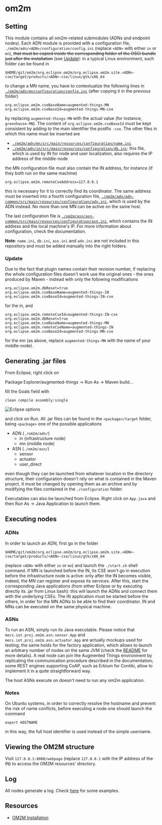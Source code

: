 # om2m

## Setting
This module contains all om2m-related submodules (ADNs and endpoint nodes). Each ADN module is provided with a configuration file, ```./om2m/adn/<ADN>/configuration/config.ini``` (replace ```<ADN>``` with either ```in``` or ```mn```), <strike>that must be copied inside the corresponding folder of the OSGi bundle just after the installation</strike> (see [Update](https://github.com/openformatproj/augmented-things/blob/master/augmented-things/om2m/README.md#update)): in a typical Linux environment, such folder can be found in
```
$HOME/git/om2m/org.eclipse.om2m/org.eclipse.om2m.site.<ADN>-cse/target/products/<ADN>-cse/linux/gtk/x86_64
```
to change a MN name, you have to contextualize the following lines in [```./om2m/adn/mn/configuration/config.ini```](https://github.com/openformatproj/augmented-things/blob/master/augmented-things/om2m/adn/mn/configuration/config.ini) (after copying it in the previous folder)
```
org.eclipse.om2m.cseBaseName=augmented-things-MN
org.eclipse.om2m.cseBaseId=augmented-things-MN-cse
```
by replacing ```augmented-things-MN``` with the actual value (for instance, ```greenhouse-MN```). The content of ```org.eclipse.om2m.cseBaseId``` must be kept consistent by adding to the main identifier the postfix ```-cse```. The other files in which this name must be inserted are

* [```./om2m/adn/mn/src/main/resources/configuration/name.ini```](http://thingstalk.altervista.org/augmented-things/configuration/name.ini)
* [```./om2m/adn/in/src/main/resources/configuration/db.ini```](http://thingstalk.altervista.org/augmented-things/configuration/db.ini): this file, which is used by IN for node and user localization, also requires the IP address of the middle-node

the MN configuration file must also contain the IN address, for instance (if they both run on the same machine)
```
org.eclipse.om2m.remoteCseAddress=127.0.0.1
```
this is necessary for it to correctly find its coordinator. The same address must be inserted into a fourth configuration file, [```./om2m/adn/adn-common/src/main/resources/configuration/adn.ini```](http://thingstalk.altervista.org/augmented-things/configuration/adn.ini), which is used by the ADN instead. No more than one MN can be active on the same host.

The last configuration file is [```./om2m/asn/asn-common/src/main/resources/configuration/asn.ini```](http://thingstalk.altervista.org/augmented-things/configuration/asn.ini), which contains the IN address and the local machine's IP. For more information about configuration, check the documentation.

**Note**: ```name.ini```, ```db.ini```, ```asn.ini``` and ```adn.ini``` are not included in this repository and must be added manually into the right folders.

### Update
Due to the fact that plugin names contain their revision number, if replacing the whole configuration files doesn't work use the original ones - the ones produced by Maven - instead with only the following modifications
```
org.eclipse.om2m.dbReset=true
org.eclipse.om2m.cseBaseName=augmented-things-IN
org.eclipse.om2m.cseBaseId=augmented-things-IN-cse
```
for the in, and
```
org.eclipse.om2m.remoteCseId=augmented-things-IN-cse
org.eclipse.om2m.dbReset=true
org.eclipse.om2m.cseBaseName=augmented-things-MN
org.eclipse.om2m.remoteCseName=augmented-things-IN
org.eclipse.om2m.cseBaseId=augmented-things-MN-cse
```
for the mn (as above, replace ```augmented-things-MN``` with the name of your middle-node).

## Generating .jar files
From Eclipse, right click on

Package Explorer/augmented-things -> Run As -> Maven build...

fill the Goals field with
```
clean compile assembly:single
```

![Eclipse options](https://github.com/openformatproj/augmented-things/blob/master/images/Run.PNG "Eclipse options")

and click on Run. All .jar files can be found in the ```<package>/target``` folder, being ```<package>``` one of the possible applications

* ADN (```./om2m/adn/```)
   * in (infrastructure node)
   * mn (middle node)
* ASN (```./om2m/asn/```)
   * sensor
   * actuator
   * user_direct

even though they can be launched from whatever location in the directory structure, their configuration doesn't rely on what is contained in the Maven project. It must be changed by opening them as an archive and by modifying the files contained in the ```./configuration``` folder.

Executables can also be launched from Eclipse. Right click on ```App.java``` and then Run As -> Java Application to launch them.

## Executing nodes

### ADNs
In order to launch an ADN, first go in the folder
```
$HOME/git/om2m/org.eclipse.om2m/org.eclipse.om2m.site.<ADN>-cse/target/products/<ADN>-cse/linux/gtk/x86_64
```
(replace ```<ADN>``` with either ```in``` or ```mn```) and launch the ```./start.sh``` shell command. If MN is launched before the IN, its CSE won't go in execution before the infrastructure node is active: only after the IN becomes visible, indeed, the MN can register and expose its services. After this, start the corresponding Java applications (from either Eclipse or by executing directly its .jar from Linux bash): this will launch the ADNs and connect them with the underlying CSEs. The IN application must be started before the others, in order for the MN ADNs to be able to find their coordinator. IN and MNs can be executed on the same physical machine.

### ASNs
To run an ASN, simply run its Java executable. Please notice that ```mecs.iot.proj.om2m.asn.sensor.App``` and ```mecs.iot.proj.om2m.asn.actuator.App``` are actually mockups used for testing; the same holds for the factory application, which allows to launch an arbitrary number of nodes on the same JVM (check the [README](https://github.com/openformatproj/augmented-things/blob/master/augmented-things/om2m/asn/factory/README.md) for more details). A real node can join the Augmented Things environment by replicating the communication procedure described in the documentation; some REST engines supporting CoAP, such as Erbium for Contiki, allow to implement it in a quite straightforward way.

The host ASNs execute on doesn't need to run any om2m application.

### Notes
On Ubuntu systems, in order to correctly resolve the hostname and prevent the risk of name conflicts, before executing a node one should launch the command
```
export HOSTNAME
```
in this way, the full host identifier is used instead of the simple username.

## Viewing the OM2M structure
Visit ```127.0.0.1:8080/webpage``` (replace ```127.0.0.1``` with the IP address of the IN) to access the OM2M resources' directory.

## Log
All nodes generate a log. Check [here](https://github.com/openformatproj/augmented-things/tree/master/log) for some examples.

## Resources
* [OM2M Installation](https://people.unipi.it/giacomo_tanganelli/teaching/om2m/om2m-installation/)
